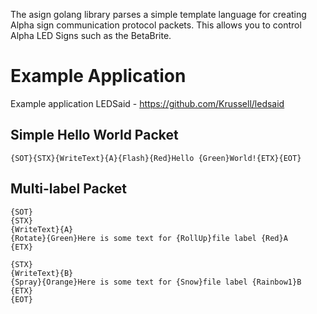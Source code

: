 The asign golang library parses a simple template language for creating Alpha sign communication protocol packets. This allows you to control Alpha LED Signs such as the BetaBrite.

# Example Application
Example application LEDSaid - https://github.com/Krussell/ledsaid

## Simple Hello World Packet
	{SOT}{STX}{WriteText}{A}{Flash}{Red}Hello {Green}World!{ETX}{EOT}

## Multi-label Packet
	{SOT}
	{STX}
	{WriteText}{A}
	{Rotate}{Green}Here is some text for {RollUp}file label {Red}A
	{ETX}

	{STX}
	{WriteText}{B}
	{Spray}{Orange}Here is some text for {Snow}file label {Rainbow1}B
	{ETX}
	{EOT}


